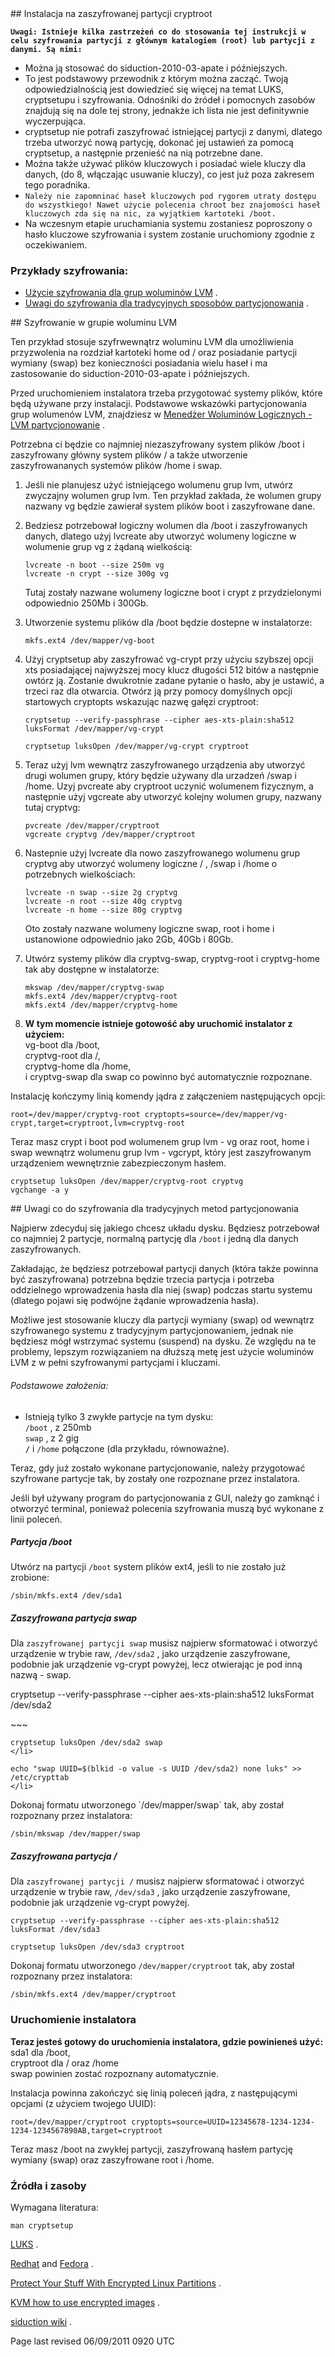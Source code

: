 <div id="main-page"></div>
<div class="divider" id="install-crypt"></div>
## Instalacja na zaszyfrowanej partycji cryptroot

**`Uwagi: Istnieje kilka zastrzeżeń co do stosowania tej instrukcji w celu szyfrowania partycji z głównym katalogiem (root) lub partycji z danymi. Są nimi:`**  

+ Można ją stosować do siduction-2010-03-apate i późniejszych.  
+ To jest podstawowy przewodnik z którym można zacząć. Twoją odpowiedzialnością jest dowiedzieć się więcej na temat LUKS, cryptsetupu i szyfrowania. Odnośniki do żródeł i pomocnych zasobów znajdują się na dole tej strony, jednakże ich lista nie jest definitywnie wyczerpująca.  
+ cryptsetup nie potrafi zaszyfrować istniejącej partycji z danymi, dlatego trzeba utworzyć nową partycję, dokonać jej ustawień za pomocą cryptsetup, a następnie przenieść na nią potrzebne dane.  
+ Można także używać plików kluczowych i posiadać wiele kluczy dla danych, (do 8, włączając usuwanie kluczy), co jest już poza zakresem tego poradnika.  
+ `Należy nie zapomninać haseł kluczowych pod rygorem utraty dostępu do wszystkiego! Nawet użycie polecenia chroot bez znajomości haseł kluczowych zda się na nic, za wyjątkiem kartoteki /boot.`   
+ Na wczesnym etapie uruchamiania systemu zostaniesz poproszony o hasło kluczowe szyfrowania i system zostanie uruchomiony zgodnie z oczekiwaniem.  

### Przykłady szyfrowania:

+  [Użycie szyfrowania dla grup woluminów LVM](hd-install-crypt-pl.htm#lvm) .  
+  [Uwagi do szyfrowania dla tradycyjnych sposobów partycjonowania](hd-install-crypt-pl.htm#simple) .  

<div class="divider" id="lvm"></div>
## Szyfrowanie w grupie woluminu LVM

<span class= "highlight-3">Ten przykład stosuje szyfrwewnątrz woluminu LVM dla umożliwienia przyzwolenia na rozdział kartoteki home od <span class= "highlight-2"> / </span> oraz posiadanie partycji wymiany (swap) bez konieczności posiadania wielu haseł i ma zastosowanie do siduction-2010-03-apate i późniejszych.</span>

Przed uruchomieniem instalatora trzeba przygotować systemy plików, które będą używane przy instalacji. Podstawowe wskazówki partycjonowania grup wolumenów LVM, znajdziesz w  [Menedżer Woluminów Logicznych - LVM partycjonowanie](part-lvm-pl.htm#part=lvm) . 

Potrzebna ci będzie co najmniej niezaszyfrowany system plików <span class= "highlight-3">/boot </span> i zaszyfrowany główny system plików <span class= "highlight-2"> / </span> a także utworzenie zaszyfrowananych systemów plików <span class= "highlight-3">/home i swap</span>. 

1. Jeśli nie planujesz użyć istniejącego wolumenu grup lvm, utwórz zwyczajny wolumen grup lvm. Ten przykład zakłada, że wolumen grupy nazwany <span class= "highlight-3">vg</span> będzie zawierał system plików boot i zaszyfrowane dane.  
2. Bedziesz potrzebował logiczny wolumen dla /boot i zaszyfrowanych danych, dlatego użyj <span class= "highlight-3">lvcreate</span> aby utworzyć wolumeny logiczne w wolumenie grup <span class= "highlight-3">vg</span> z żądaną wielkością:  
   ~~~    
   lvcreate -n boot --size 250m vg    
   lvcreate -n crypt --size 300g vg    
   ~~~
  
   Tutaj zostały nazwane wolumeny logiczne boot i crypt z przydzielonymi odpowiednio 250Mb i 300Gb.  
3. Utworzenie systemu plików dla <span class= "highlight-3">/boot</span> będzie dostepne w instalatorze:  
   ~~~    
   mkfs.ext4 /dev/mapper/vg-boot    
   ~~~
  
4. Użyj <span class= "highlight-3">cryptsetup</span> aby zaszyfrować <span class= "highlight-3">vg-crypt</span> przy użyciu szybszej opcji xts posiadającej najwyższej mocy klucz długości 512 bitów a następnie owtórz ją. Zostanie dwukrotnie zadane pytanie o hasło, aby je ustawić, a trzeci raz dla otwarcia. Otwórz ją przy pomocy domyślnych opcji startowych cryptopts wskazując nazwę gałęzi cryptroot:  
   ~~~    
   cryptsetup --verify-passphrase --cipher aes-xts-plain:sha512 luksFormat /dev/mapper/vg-crypt    
   ~~~
  
   ~~~    
   cryptsetup luksOpen /dev/mapper/vg-crypt cryptroot    
   ~~~
  
5. Teraz użyj lvm wewnątrz zaszyfrowanego urządzenia aby utworzyć drugi wolumen grupy, który będzie używany dla urzadzeń <span class= "highlight-3">/swap</span> i <span class= "highlight-3">/home</span>. Uzyj <span class= "highlight-3">pvcreate</span> aby cryptroot uczynić wolumenem fizycznym, a następnie użyj <span class= "highlight-3">vgcreate</span> aby utworzyć kolejny wolumen grupy, nazwany tutaj <span class= "highlight-3">cryptvg</span>:  
   ~~~    
   pvcreate /dev/mapper/cryptroot    
   vgcreate cryptvg /dev/mapper/cryptroot    
   ~~~
  
6. Nastepnie użyj <span class= "highlight-3">lvcreate</span> dla nowo zaszyfrowanego wolumenu grup <span class= "highlight-3">cryptvg</span> aby utworzyć wolumeny logiczne <span class= "highlight-2"> / </span>, <span class= "highlight-3">/swap</span> i <span class= "highlight-3">/home </span> o potrzebnych wielkościach:  
   ~~~    
   lvcreate -n swap --size 2g cryptvg    
   lvcreate -n root --size 40g cryptvg    
   lvcreate -n home --size 80g cryptvg    
   ~~~
  
   Oto zostały nazwane wolumeny logiczne swap, root i home i ustanowione odpowiednio jako 2Gb, 40Gb i 80Gb.  
7. Utwórz systemy plików dla cryptvg-swap, cryptvg-root i cryptvg-home tak aby dostępne w instalatorze:  
   ~~~    
   mkswap /dev/mapper/cryptvg-swap    
   mkfs.ext4 /dev/mapper/cryptvg-root    
   mkfs.ext4 /dev/mapper/cryptvg-home    
   ~~~
  
8.  **W tym momencie istnieje gotowość aby uruchomić instalator z użyciem:**   
   <span class= "highlight-3">vg-boot</span> dla <span class= "highlight-3">/boot</span>,  
   <span class= "highlight-3">cryptvg-root</span> dla <span class= "highlight-2"> /</span>,  
   <span class= "highlight-3">cryptvg-home</span> dla <span class= "highlight-3">/home</span>,  
   i <span class= "highlight-3">cryptvg-swap</span> dla <span class= "highlight-3">swap</span> co powinno być automatycznie rozpoznane.  

Instalację kończymy linią komendy jądra z załączeniem następujących opcji:

~~~  
root=/dev/mapper/cryptvg-root cryptopts=source=/dev/mapper/vg-crypt,target=cryptroot,lvm=cryptvg-root  
~~~

Teraz masz crypt i boot pod wolumenem grup lvm - vg oraz root, home i swap wewnątrz wolumenu grup lvm - vgcrypt, który jest zaszyfrowanym urządzeniem wewnętrznie zabezpieczonym hasłem.

~~~  
cryptsetup luksOpen /dev/mapper/cryptvg-root cryptvg  
vgchange -a y  
~~~

<div class="divider" id="simple"></div>
## Uwagi co do szyfrowania dla tradycyjnych metod partycjonowania

Najpierw zdecyduj się jakiego chcesz układu dysku. Będziesz potrzebował co najmniej 2 partycje, normalną partycję dla `/boot`  i jedną dla danych zaszyfrowanych. 

Zakładając, że będziesz potrzebował partycji danych (która także powinna być zaszyfrowana) potrzebna będzie trzecia partycja i potrzeba oddzielnego wprowadzenia hasła dla niej (swap) podczas startu systemu (dlatego pojawi się podwójne żądanie wprowadzenia hasła). 

Możliwe jest stosowanie kluczy dla partycji wymiany (swap) od wewnątrz szyfrowanego systemu z tradycyjnym partycjonowaniem, jednak nie będziesz mógł wstrzymać systemu (suspend) na dysku. Ze względu na te problemy, lepszym rozwiązaniem na dłuższą metę jest użycie woluminów LVM z w pełni szyfrowanymi partycjami i kluczami. 

<!--It is possible to use keys for the swap from inside the encrypted system with traditional partitioning, however you will not be able to suspend to disk. Due to these issues, LVM volumes with fully encrypted partitions with keys is definitely the better option in the long term.

-->
###### Podstawowe założenia:

+  Istnieją tylko 3 zwykłe partycje na tym dysku:  
   `/boot` , z 250mb  
   `swap` , z 2 gig  
   **`/`**  i `/home`  połączone (dla przykładu, równoważne).  

Teraz, gdy już zostało wykonane partycjonowanie, należy przygotować szyfrowane partycje tak, by zostały one rozpoznane przez instalatora. 

Jeśli był używany program do partycjonowania z GUI, należy go zamknąć i otworzyć terminal, ponieważ polecenia szyfrowania muszą być wykonane z linii poleceń. 

##### Partycja /boot

Utwórz na partycji `/boot`  system plików ext4, jeśli to nie zostało już zrobione:

~~~  
/sbin/mkfs.ext4 /dev/sda1  
~~~

##### Zaszyfrowana partycja swap

Dla `zaszyfrowanej partycji swap`  musisz najpierw sformatować i otworzyć urządzenie w trybie raw, `/dev/sda2` , jako urządzenie zaszyfrowane, podobnie jak urządzenie vg-crypt powyżej, lecz otwierając je pod inną nazwą - swap.


cryptsetup --verify-passphrase --cipher aes-xts-plain:sha512 luksFormat /dev/sda2  
</li>  
~~~

~~~  
cryptsetup luksOpen /dev/sda2 swap  
</li>  
~~~

~~~  
echo "swap UUID=$(blkid -o value -s UUID /dev/sda2) none luks" >> /etc/crypttab  
</li>  
~~~

</ol>
Dokonaj formatu utworzonego `/dev/mapper/swap`  tak, aby został rozpoznany przez instalatora:

~~~  
/sbin/mkswap /dev/mapper/swap  
~~~

##### Zaszyfrowana partycja /

Dla `zaszyfrowanej partycji /`  musisz najpierw sformatować i otworzyć urządzenie w trybie raw, `/dev/sda3` , jako urządzenie zaszyfrowane, podobnie jak urządzenie vg-crypt powyżej.

~~~  
cryptsetup --verify-passphrase --cipher aes-xts-plain:sha512 luksFormat /dev/sda3  
~~~

~~~  
cryptsetup luksOpen /dev/sda3 cryptroot  
~~~

Dokonaj formatu utworzonego `/dev/mapper/cryptroot`  tak, aby został rozpoznany przez instalatora:

~~~  
/sbin/mkfs.ext4 /dev/mapper/cryptroot  
~~~

### Uruchomienie instalatora

 **Teraz jesteś gotowy do uruchomienia instalatora, gdzie powinieneś użyć:**   
<span class= "highlight-3">sda1</span> dla <span class= "highlight-3">/boot</span>,  
<span class= "highlight-3">cryptroot</span> dla <span class= "highlight-2"> /</span> oraz <span class= "highlight-3"> /home</span>  
<span class= "highlight-3">swap</span> powinien zostać rozpoznany automatycznie.

Instalacja powinna zakończyć się linią poleceń jądra, z następującymi opcjami (z użyciem twojego UUID): 

~~~  
root=/dev/mapper/cryptroot cryptopts=source=UUID=12345678-1234-1234-1234-1234567890AB,target=cryptroot  
~~~

Teraz masz /boot na zwykłej partycji, zaszyfrowaną hasłem partycję wymiany (swap) oraz zaszyfrowane root i /home. 

### Źródła i zasoby

Wymagana literatura:

~~~  
man cryptsetup  
~~~

 [LUKS](http://code.google.com/p/cryptsetup/) .

 [Redhat](http://www.redhat.com/)  and  [Fedora](http://www.redhat.com/Fedora/) .

 [Protect Your Stuff With Encrypted Linux Partitions](http://www.enterprisenetworkingplanet.com/netsecur/article.php/3683011) .

 [KVM how to use encrypted images](http://blog.bodhizazen.net/linux/kvm-how-to-use-encrypted-images/) .

 [siduction wiki](http://wiki.siduction.de/index.php?title=Installation_auf_einer_verschl%C3%Bcsselten_Festplatte) .

<div id="rev">Page last revised 06/09/2011 0920 UTC</div>
